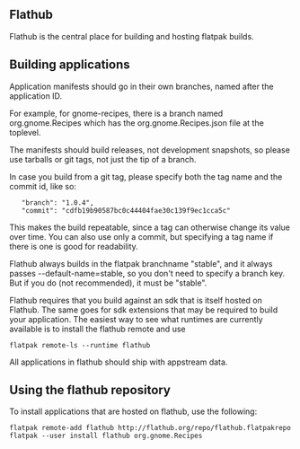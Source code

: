Flathub
-------

Flathub is the central place for building and hosting flatpak builds.

Building applications
---------------------

Application manifests should go in their own branches, named after the application ID.

For example, for gnome-recipes, there is a branch named org.gnome.Recipes which has
the org.gnome.Recipes.json file at the toplevel.

The manifests should build releases, not development snapshots, so please use
tarballs or git tags, not just the tip of a branch.

In case you build from a git tag, please specify both the tag name and the commit id, like so:
```
   "branch": "1.0.4",
   "commit": "cdfb19b90587bc0c44404fae30c139f9ec1cca5c"
```
This makes the build repeatable, since a tag can otherwise change its value over time.
You can also use only a commit, but specifying a tag name if there is one is good for readability.

Flathub always builds in the flatpak branchname "stable", and it always passes --default-name=stable,
so you don't need to specify a branch key. But if you do (not recommended), it must be "stable".

Flathub requires that you build against an sdk that is itself hosted on Flathub. The same goes for
sdk extensions that may be required to build your application. The easiest way to see what runtimes
are currently available is to install the flathub remote and use
```
flatpak remote-ls --runtime flathub
```
All applications in flathub should ship with appstream data.

Using the flathub repository
----------------------------

To install applications that are hosted on flathub, use the following:
```
flatpak remote-add flathub http://flathub.org/repo/flathub.flatpakrepo
flatpak --user install flathub org.gnome.Recipes
```

